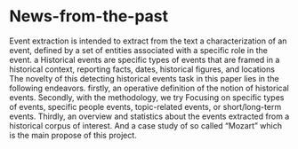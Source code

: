 # News-from-the-past
Event extraction is intended to extract from the text a characterization of an event, defined by a set of entities associated with a specific role in the event.  a Historical events are specific types of events that are framed in a historical context, reporting facts, dates, historical figures, and locations The novelty of this detecting historical events task in this paper lies in the following endeavors. firstly, an operative definition of the notion of historical events. Secondly, with the methodology, we try Focusing on specific types of events, specific people events, topic-related events, or short/long-term events. Thirdly, an overview and statistics about the events extracted from a historical corpus of interest. And a case study of so called “Mozart” which is the main propose of this project.
